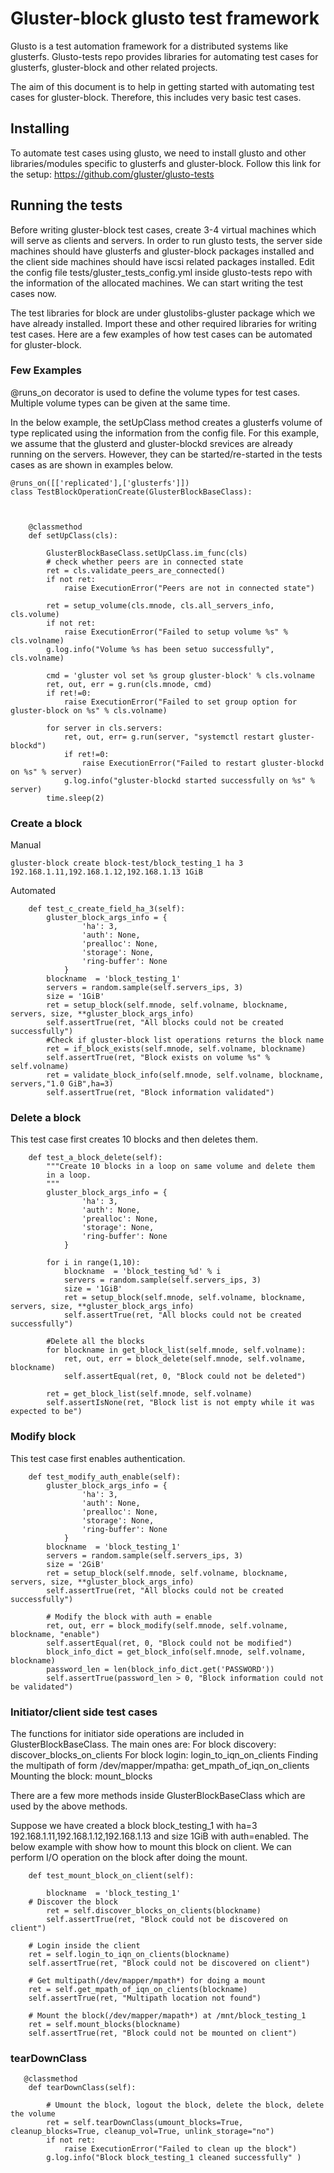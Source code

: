 # Gluster-block glusto test framework 

Glusto is a test automation framework for a distributed systems like glusterfs.
Glusto-tests repo provides libraries for automating test cases for glusterfs, gluster-block and other related projects.

The aim of this document is to help in getting started with automating test cases for gluster-block. Therefore, this includes very basic test cases.

## Installing

To automate test cases using glusto, we need to install glusto and other libraries/modules specific to glusterfs and gluster-block.
Follow this link for the setup: https://github.com/gluster/glusto-tests

## Running the tests

Before writing gluster-block test cases, create 3-4 virtual machines which will serve as clients and servers.
In order to run glusto tests, the server side machines should have glusterfs and gluster-block packages installed and the client side machines should have iscsi related packages installed.
Edit the config file tests/gluster_tests_config.yml inside glusto-tests repo with the information of the allocated machines.
We can start writing the test cases now.

The test libraries for block are under glustolibs-gluster package which we have already installed. Import these and other required libraries for writing test cases.
Here are a few examples of how test cases can be automated for gluster-block.

### Few Examples

@runs_on decorator is used to define the volume types for test cases. Multiple volume types can be given at the same time.

In the below example, the setUpClass method creates a glusterfs volume of type replicated using the information from the config file.
For this example, we assume that the glusterd and gluster-blockd srevices are already running on the servers. However, they can be started/re-started in the tests cases as are shown in examples below.


```
@runs_on([['replicated'],['glusterfs']])
class TestBlockOperationCreate(GlusterBlockBaseClass):



    @classmethod
    def setUpClass(cls):

        GlusterBlockBaseClass.setUpClass.im_func(cls)
        # check whether peers are in connected state
        ret = cls.validate_peers_are_connected()
        if not ret:
            raise ExecutionError("Peers are not in connected state")

        ret = setup_volume(cls.mnode, cls.all_servers_info, cls.volume)
        if not ret:
            raise ExecutionError("Failed to setup volume %s" % cls.volname)
        g.log.info("Volume %s has been setuo successfully", cls.volname)

        cmd = 'gluster vol set %s group gluster-block' % cls.volname
        ret, out, err = g.run(cls.mnode, cmd)
        if ret!=0:
            raise ExecutionError("Failed to set group option for gluster-block on %s" % cls.volname)

        for server in cls.servers:
            ret, out, err= g.run(server, "systemctl restart gluster-blockd")
            if ret!=0:
                raise ExecutionError("Failed to restart gluster-blockd on %s" % server)
            g.log.info("gluster-blockd started successfully on %s" % server)
        time.sleep(2)
```

### Create a block

Manual

```
gluster-block create block-test/block_testing_1 ha 3 192.168.1.11,192.168.1.12,192.168.1.13 1GiB
```

Automated
```
    def test_c_create_field_ha_3(self):
        gluster_block_args_info = {
                'ha': 3,
                'auth': None,
                'prealloc': None,
                'storage': None,
                'ring-buffer': None
            }
        blockname  = 'block_testing_1'
        servers = random.sample(self.servers_ips, 3)
        size = '1GiB'
        ret = setup_block(self.mnode, self.volname, blockname, servers, size, **gluster_block_args_info)
        self.assertTrue(ret, "All blocks could not be created successfully")
        #Check if gluster-block list operations returns the block name
        ret = if_block_exists(self.mnode, self.volname, blockname)
        self.assertTrue(ret, "Block exists on volume %s" % self.volname)
        ret = validate_block_info(self.mnode, self.volname, blockname, servers,"1.0 GiB",ha=3)
        self.assertTrue(ret, "Block information validated")
```

### Delete a block

This test case first creates 10 blocks and then deletes them.

```
    def test_a_block_delete(self):
        """Create 10 blocks in a loop on same volume and delete them 
        in a loop.
        """
        gluster_block_args_info = {
                'ha': 3,
                'auth': None,
                'prealloc': None,
                'storage': None,
                'ring-buffer': None
            }
        
        for i in range(1,10):
            blockname  = 'block_testing_%d' % i
            servers = random.sample(self.servers_ips, 3)
            size = '1GiB'
            ret = setup_block(self.mnode, self.volname, blockname, servers, size, **gluster_block_args_info)
            self.assertTrue(ret, "All blocks could not be created successfully")

        #Delete all the blocks
        for blockname in get_block_list(self.mnode, self.volname):
            ret, out, err = block_delete(self.mnode, self.volname, blockname)
            self.assertEqual(ret, 0, "Block could not be deleted")

        ret = get_block_list(self.mnode, self.volname)
        self.assertIsNone(ret, "Block list is not empty while it was expected to be")
```
### Modify block 

This test case first enables authentication.

```
    def test_modify_auth_enable(self):
        gluster_block_args_info = {
                'ha': 3,
                'auth': None,
                'prealloc': None,
                'storage': None,
                'ring-buffer': None
            }
        blockname  = 'block_testing_1'
        servers = random.sample(self.servers_ips, 3)
        size = '2GiB'
        ret = setup_block(self.mnode, self.volname, blockname, servers, size, **gluster_block_args_info)
        self.assertTrue(ret, "All blocks could not be created successfully")

        # Modify the block with auth = enable
        ret, out, err = block_modify(self.mnode, self.volname, blockname, "enable")
        self.assertEqual(ret, 0, "Block could not be modified")
        block_info_dict = get_block_info(self.mnode, self.volname, blockname)
        password_len = len(block_info_dict.get('PASSWORD'))
        self.assertTrue(password_len > 0, "Block information could not be validated")

```

### Initiator/client side test cases

The functions for initiator side operations are included in GlusterBlockBaseClass. The main ones are:
For block discovery: discover_blocks_on_clients
For block login:  login_to_iqn_on_clients
Finding the multipath of form /dev/mapper/mpatha: get_mpath_of_iqn_on_clients
Mounting the block: mount_blocks

There are a few more methods inside GlusterBlockBaseClass which are used by the above methods.

Suppose we have created a block block_testing_1 with ha=3 192.168.1.11,192.168.1.12,192.168.1.13 and size 1GiB with auth=enabled. The below example with show how to mount this block on client.
We can perform I/O operation on the block after doing the mount.

```
    def test_mount_block_on_client(self):

        blockname  = 'block_testing_1'
	# Discover the block
        ret = self.discover_blocks_on_clients(blockname)
        self.assertTrue(ret, "Block could not be discovered on client")

	# Login inside the client
	ret = self.login_to_iqn_on_clients(blockname)
	self.assertTrue(ret, "Block could not be discovered on client")
	
	# Get multipath(/dev/mapper/mpath*) for doing a mount 
	ret = self.get_mpath_of_iqn_on_clients(blockname)
	self.assertTrue(ret, "Multipath location not found")
	
	# Mount the block(/dev/mapper/mapath*) at /mnt/block_testing_1
	ret = self.mount_blocks(blockname)
	self.assertTrue(ret, "Block could not be mounted on client")

```

### tearDownClass

```
   @classmethod
    def tearDownClass(self):
       
        # Umount the block, logout the block, delete the block, delete the volume
        ret = self.tearDownClass(umount_blocks=True, cleanup_blocks=True, cleanup_vol=True, unlink_storage="no")
        if not ret:
            raise ExecutionError("Failed to clean up the block")
        g.log.info("Block block_testing_1 cleaned successfully" )

```
